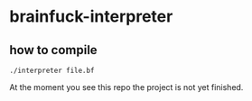 # brainfuck-interpreter

## how to compile
    ./interpreter file.bf
At the moment you see this repo the project is not yet finished.